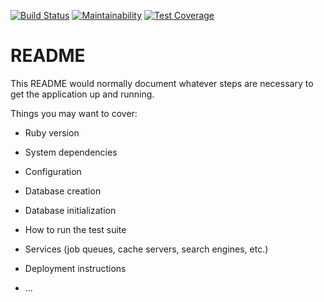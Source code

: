 [![Build Status](https://travis-ci.org/alvinnguyen116/cs370.svg?branch=master)](https://travis-ci.org/alvinnguyen116/cs370)
[![Maintainability](https://api.codeclimate.com/v1/badges/292d65b74ef218166235/maintainability)](https://codeclimate.com/github/alvinnguyen116/cs370/maintainability)
[![Test Coverage](https://api.codeclimate.com/v1/badges/292d65b74ef218166235/test_coverage)](https://codeclimate.com/github/alvinnguyen116/cs370/test_coverage)

# README
This README would normally document whatever steps are necessary to get the
application up and running.

Things you may want to cover:

* Ruby version

* System dependencies

* Configuration

* Database creation

* Database initialization

* How to run the test suite

* Services (job queues, cache servers, search engines, etc.)

* Deployment instructions

* ...
